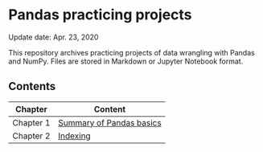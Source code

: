 # Pandas practicing projects
Update date: Apr. 23, 2020

This repository archives practicing projects of data wrangling with Pandas and NumPy. Files are stored in Markdown or Jupyter Notebook format. 

## Contents
| Chapter | Content |
| --- | --- |
| Chapter 1 | [Summary of Pandas basics](%E7%AC%AC%E4%B8%80%E7%AB%A0%E9%87%8D%E7%82%B9%E6%80%BB%E7%BB%93.md) |
| Chapter 2 | [Indexing](%E7%AC%AC%E4%BA%8C%E7%AB%A0%E9%87%8D%E7%82%B9%E6%80%BB%E7%BB%93.md) |
